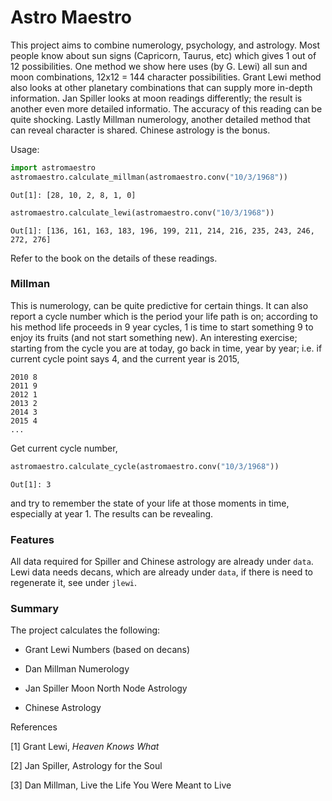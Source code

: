 # Astro Maestro

This project aims to combine numerology, psychology, and
astrology. Most people know about sun signs (Capricorn, Taurus, etc)
which gives 1 out of 12 possibilities. One method we show here uses
(by G. Lewi) all sun and moon combinations, 12x12 = 144 character
possibilities. Grant Lewi method also looks at other planetary
combinations that can supply more in-depth information. Jan Spiller
looks at moon readings differently; the result is another even more
detailed informatio. The accuracy of this reading can be quite
shocking. Lastly Millman numerology, another detailed method that can
reveal character is shared. Chinese astrology is the bonus.

Usage:

```python
import astromaestro
astromaestro.calculate_millman(astromaestro.conv("10/3/1968"))
```

```text
Out[1]: [28, 10, 2, 8, 1, 0]
```

```python
astromaestro.calculate_lewi(astromaestro.conv("10/3/1968"))
```

```text
Out[1]: [136, 161, 163, 183, 196, 199, 211, 214, 216, 235, 243, 246, 272, 276]
```

Refer to the book on the details of these readings. 

### Millman

This is numerology, can be quite predictive for certain things. It can
also report a cycle number which is the period your life path is on;
according to his method life proceeds in 9 year cycles, 1 is time to
start something 9 to enjoy its fruits (and not start something
new). An interesting exercise; starting from the cycle you are at
today, go back in time, year by year; i.e. if current cycle point says
4, and the current year is 2015,

```
2010 8
2011 9
2012 1
2013 2
2014 3
2015 4
...
```

Get current cycle number,

```python
astromaestro.calculate_cycle(astromaestro.conv("10/3/1968"))
```

```text
Out[1]: 3
```

and try to remember the state of your life at those moments in
time, especially at year 1. The results can be revealing.

### Features

All data required for Spiller and Chinese astrology are already under `data`.
Lewi data needs decans, which are already under `data`, if there is need to
regenerate it, see under `jlewi`.

### Summary

The project calculates the following:

* Grant Lewi Numbers (based on decans)

* Dan Millman Numerology

* Jan Spiller Moon North Node Astrology

* Chinese Astrology

References

[1] Grant Lewi, *Heaven Knows What*

[2] Jan Spiller, Astrology for the Soul

[3] Dan Millman, Live the Life You Were Meant to Live

